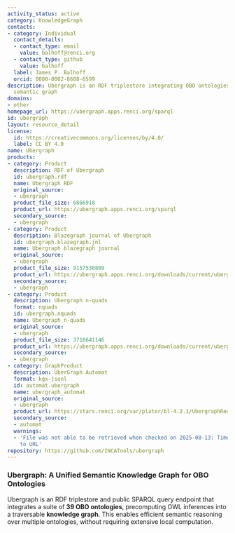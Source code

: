 ```yaml
---
activity_status: active
category: KnowledgeGraph
contacts:
- category: Individual
  contact_details:
  - contact_type: email
    value: balhoff@renci.org
  - contact_type: github
    value: balhoff
  label: James P. Balhoff
  orcid: 0000-0002-8688-6599
description: Ubergraph is an RDF triplestore integrating OBO ontologies into a unified
  semantic graph
domains:
- other
homepage_url: https://ubergraph.apps.renci.org/sparql
id: ubergraph
layout: resource_detail
license:
  id: https://creativecommons.org/licenses/by/4.0/
  label: CC BY 4.0
name: Ubergraph
products:
- category: Product
  description: RDF of Ubergraph
  id: ubergraph.rdf
  name: Ubergraph RDF
  original_source:
  - ubergraph
  product_file_size: 6866918
  product_url: https://ubergraph.apps.renci.org/sparql
  secondary_source:
  - ubergraph
- category: Product
  description: Blazegraph journal of Ubergraph
  id: ubergraph.blazegraph.jnl
  name: Ubergraph blazegraph journal
  original_source:
  - ubergraph
  product_file_size: 9157530809
  product_url: https://ubergraph.apps.renci.org/downloads/current/ubergraph.jnl.gz
  secondary_source:
  - ubergraph
- category: Product
  description: Ubergraph n-quads
  format: nquads
  id: ubergraph.nquads
  name: Ubergraph n-quads
  original_source:
  - ubergraph
  product_file_size: 3718641146
  product_url: https://ubergraph.apps.renci.org/downloads/current/ubergraph.nq.gz
  secondary_source:
  - ubergraph
- category: GraphProduct
  description: UberGraph Automat
  format: kgx-jsonl
  id: automat.ubergraph
  name: ubergraph_automat
  original_source:
  - ubergraph
  product_url: https://stars.renci.org/var/plater/bl-4.2.1/UbergraphRedundant_Automat/e6b3204fd3a04413/
  secondary_source:
  - automat
  warnings:
  - 'File was not able to be retrieved when checked on 2025-08-13: Timeout connecting
    to URL'
repository: https://github.com/INCATools/ubergraph
---
```

### Ubergraph: A Unified Semantic Knowledge Graph for OBO Ontologies

Ubergraph is an RDF triplestore and public SPARQL query endpoint that integrates a suite of **39 OBO ontologies**, precomputing OWL inferences into a traversable **knowledge graph**. This enables efficient semantic reasoning over multiple ontologies, without requiring extensive local computation.